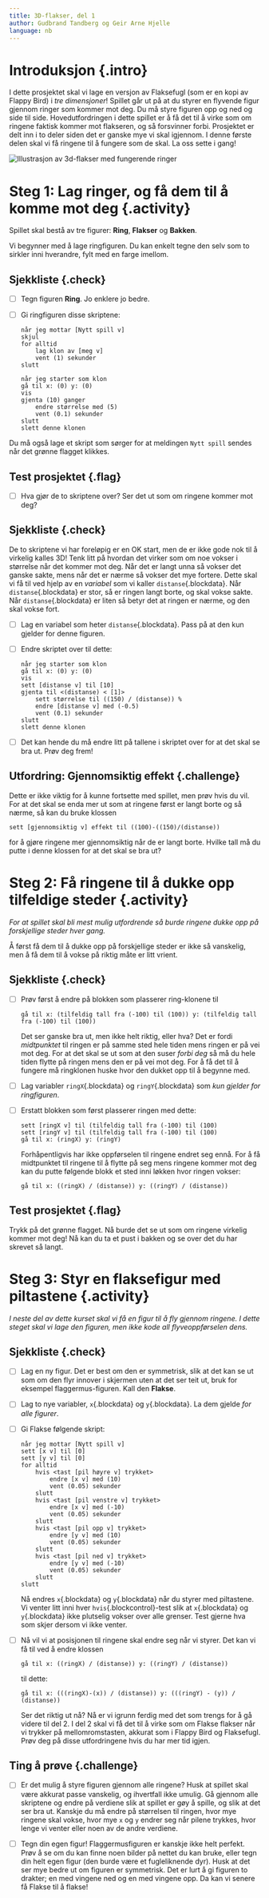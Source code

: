 ```yaml
---
title: 3D-flakser, del 1
author: Gudbrand Tandberg og Geir Arne Hjelle
language: nb
---
```



# Introduksjon {.intro}

I dette prosjektet skal vi lage en versjon av Flaksefugl (som er en kopi av
Flappy Bird) i *tre dimensjoner*! Spillet går ut på at du styrer en flyvende
figur gjennom ringer som kommer mot deg. Du må styre figuren opp og ned og side
til side. Hovedutfordringen i dette spillet er å få det til å virke som om
ringene faktisk kommer mot flakseren, og så forsvinner forbi. Prosjektet er delt
inn i to deler siden det er ganske mye vi skal igjennom. I denne første delen
skal vi få ringene til å fungere som de skal. La oss sette i gang!

![Illustrasjon av 3d-flakser med fungerende ringer](3d_flakser.png)


# Steg 1: Lag ringer, og få dem til å komme mot deg {.activity}

Spillet skal bestå av tre figurer: __Ring__, __Flakser__ og __Bakken__.

Vi begynner med å lage ringfiguren. Du kan enkelt tegne den selv som to sirkler
inni hverandre, fylt med en farge imellom.

## Sjekkliste {.check}

- [ ] Tegn figuren __Ring__. Jo enklere jo bedre.

- [ ] Gi ringfiguren disse skriptene:

  ```blocks
  når jeg mottar [Nytt spill v]
  skjul
  for alltid
      lag klon av [meg v]
      vent (1) sekunder
  slutt

  når jeg starter som klon
  gå til x: (0) y: (0)
  vis
  gjenta (10) ganger
      endre størrelse med (5)
      vent (0.1) sekunder
  slutt
  slett denne klonen
  ```

Du må også lage et skript som sørger for at meldingen `Nytt spill` sendes når
det grønne flagget klikkes.

## Test prosjektet {.flag}

- [ ] Hva gjør de to skriptene over? Ser det ut som om ringene kommer mot deg?

## Sjekkliste {.check}

De to skriptene vi har foreløpig er en OK start, men de er ikke gode nok til å
virkelig kalles 3D! Tenk litt på hvordan det virker som om noe vokser i
størrelse når det kommer mot deg. Når det er langt unna så vokser det ganske
sakte, mens når det er nærme så vokser det mye fortere. Dette skal vi få til ved
hjelp av en *variabel* som vi kaller `distanse`{.blockdata}. Når
`distanse`{.blockdata} er stor, så er ringen langt borte, og skal vokse sakte.
Når `distanse`{.blockdata} er liten så betyr det at ringen er nærme, og den skal
vokse fort.

- [ ] Lag en variabel som heter `distanse`{.blockdata}. Pass på at den kun
  gjelder for denne figuren.

- [ ] Endre skriptet over til dette:

  ```blocks
  når jeg starter som klon
  gå til x: (0) y: (0)
  vis
  sett [distanse v] til [10]
  gjenta til <(distanse) < [1]>
      sett størrelse til ((150) / (distanse)) %
      endre [distanse v] med (-0.5)
      vent (0.1) sekunder
  slutt
  slett denne klonen
  ```

- [ ] Det kan hende du må endre litt på tallene i skriptet over for at det skal
  se bra ut. Prøv deg frem!

## Utfordring: Gjennomsiktig effekt {.challenge}

Dette er ikke viktig for å kunne fortsette med spillet, men prøv hvis du vil.
For at det skal se enda mer ut som at ringene først er langt borte og så nærme,
så kan du bruke klossen

```blocks
sett [gjennomsiktig v] effekt til ((100)-((150)/(distanse))
```

for å gjøre ringene mer gjennomsiktig når de er langt borte. Hvilke tall må du
putte i denne klossen for at det skal se bra ut?


# Steg 2: Få ringene til å dukke opp tilfeldige steder {.activity}

*For at spillet skal bli mest mulig utfordrende så burde ringene dukke opp på
forskjellige steder hver gang.*

Å først få dem til å dukke opp på forskjellige steder er ikke så vanskelig, men
å få dem til å vokse på riktig måte er litt vrient.

## Sjekkliste {.check}

- [ ] Prøv først å endre på blokken som plasserer ring-klonene til

  ```blocks
  gå til x: (tilfeldig tall fra (-100) til (100)) y: (tilfeldig tall fra (-100) til (100))
  ```

  Det ser ganske bra ut, men ikke helt riktig, eller hva? Det er fordi
  *midtpunktet* til ringen er på samme sted hele tiden mens ringen er på vei mot
  deg. For at det skal se ut som at den suser *forbi deg* så må du hele tiden
  flytte på ringen mens den er på vei mot deg. For å få det til å fungere må
  ringklonen huske hvor den dukket opp til å begynne med.

- [ ] Lag variabler `ringX`{.blockdata} og `ringY`{.blockdata} som *kun gjelder
  for ringfiguren*.

- [ ] Erstatt blokken som først plasserer ringen med dette:

  ```blocks
  sett [ringX v] til (tilfeldig tall fra (-100) til (100)
  sett [ringY v] til (tilfeldig tall fra (-100) til (100)
  gå til x: (ringX) y: (ringY)
  ```

  Forhåpentligvis har ikke oppførselen til ringene endret seg ennå. For å få
  midtpunktet til ringene til å flytte på seg mens ringene kommer mot deg kan du
  putte følgende blokk et sted inni løkken hvor ringen vokser:

  ```blocks
  gå til x: ((ringX) / (distanse)) y: ((ringY) / (distanse))
  ```

## Test prosjektet {.flag}

Trykk på det grønne flagget. Nå burde det se ut som om ringene virkelig kommer
mot deg! Nå kan du ta et pust i bakken og se over det du har skrevet så langt.


# Steg 3: Styr en flaksefigur med piltastene {.activity}

*I neste del av dette kurset skal vi få en figur til å fly gjennom ringene. I
dette steget skal vi lage den figuren, men ikke kode all flyveoppførselen dens.*

## Sjekkliste {.check}

- [ ] Lag en ny figur. Det er best om den er symmetrisk, slik at det kan se ut
  som om den flyr innover i skjermen uten at det ser teit ut, bruk for eksempel
  flaggermus-figuren. Kall den __Flakse__.

- [ ] Lag to nye variabler, `x`{.blockdata} og `y`{.blockdata}. La dem gjelde
  *for alle figurer*.

- [ ] Gi Flakse følgende skript:

  ```blocks
  når jeg mottar [Nytt spill v]
  sett [x v] til [0]
  sett [y v] til [0]
  for alltid
      hvis <tast [pil høyre v] trykket>
          endre [x v] med (10)
          vent (0.05) sekunder
      slutt
      hvis <tast [pil venstre v] trykket>
          endre [x v] med (-10)
          vent (0.05) sekunder
      slutt
      hvis <tast [pil opp v] trykket>
          endre [y v] med (10)
          vent (0.05) sekunder
      slutt
      hvis <tast [pil ned v] trykket>
          endre [y v] med (-10)
          vent (0.05) sekunder
      slutt
  slutt
  ```

  Nå endres `x`{.blockdata} og `y`{.blockdata} når du styrer med piltastene. Vi
  venter litt inni hver `hvis`{.blockcontrol}-test slik at `x`{.blockdata} og
  `y`{.blockdata} ikke plutselig vokser over alle grenser. Test gjerne hva som
  skjer dersom vi ikke venter.

- [ ] Nå vil vi at posisjonen til ringene skal endre seg når vi styrer. Det kan
  vi få til ved å endre klossen

  ```blocks
  gå til x: ((ringX) / (distanse)) y: ((ringY) / (distanse))
  ```

  til dette:

  ```blocks
  gå til x: (((ringX)-(x)) / (distanse)) y: (((ringY) - (y)) / (distanse))
  ```

  Ser det riktig ut nå? Nå er vi igrunn ferdig med det som trengs for å gå
  videre til del 2. I del 2 skal vi få det til å virke som om Flakse flakser når
  vi trykker på mellomromstasten, akkurat som i Flappy Bird og Flaksefugl. Prøv
  deg på disse utfordringene hvis du har mer tid igjen.

## Ting å prøve {.challenge}

- [ ] Er det mulig å styre figuren gjennom alle ringene? Husk at spillet skal
  være akkurat passe vanskelig, og ihvertfall ikke umulig. Gå gjennom alle
  skriptene og endre på verdiene slik at spillet er gøy å spille, og slik at det
  ser bra ut. Kanskje du må endre på størrelsen til ringen, hvor mye ringene
  skal vokse, hvor mye `x` og `y` endrer seg når pilene trykkes, hvor lenge vi
  venter eller noen av de andre verdiene.

- [ ] Tegn din egen figur! Flaggermusfiguren er kanskje ikke helt perfekt. Prøv
  å se om du kan finne noen bilder på nettet du kan bruke, eller tegn din helt
  egen figur (den burde være et fugleliknende dyr). Husk at det ser mye bedre ut
  om figuren er symmetrisk. Det er lurt å gi figuren to drakter; en med vingene
  ned og en med vingene opp. Da kan vi senere få Flakse til å flakse!
